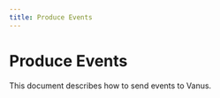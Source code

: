 ```yaml
---
title: Produce Events
---
```


# Produce Events

This document describes how to send events to Vanus.